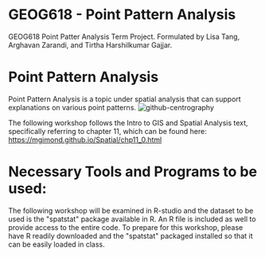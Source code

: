 # GEOG618 - Point Pattern Analysis
GEOG618 Point Patter Analysis Term Project. Formulated by Lisa Tang, Arghavan Zarandi, and Tirtha Harshilkumar Gajjar.

# Point Pattern Analysis
Point Pattern Analysis is a topic under spatial analysis that can support explanations on various point patterns. 
![github-centrography](https://user-images.githubusercontent.com/118564598/228592282-5f54fa85-f859-4f84-9510-6b906ea7198a.svg)

The following workshop follows the Intro to GIS and Spatial Analysis text, specifically referring to chapter 11, which can be found here: https://mgimond.github.io/Spatial/chp11_0.html 

# Necessary Tools and Programs to be used:
The following workshop will be examined in R-studio and the dataset to be used is the "spatstat" package available in R. An R file is included as well to provide access to the entire code. To prepare for this workshop, please have R readily downloaded and the "spatstat" packaged installed so that it can be easily loaded in class. 
